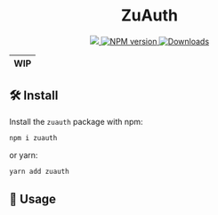 <p align="center">
    <h1 align="center">
        ZuAuth
    </h1>
</p>

<p align="center">
    <a href="https://github.com/proofcarryingdata">
        <img src="https://img.shields.io/badge/project-PCD-blue.svg?style=flat-square">
    </a>
    <a href="https://www.npmjs.com/package/zuauth">
        <img alt="NPM version" src="https://img.shields.io/npm/v/zuauth?style=flat-square" />
    </a>
    <a href="https://npmjs.org/package/zuauth">
        <img alt="Downloads" src="https://img.shields.io/npm/dm/zuauth.svg?style=flat-square" />
    </a>
</p>

|  WIP  |
| ----- |

## 🛠 Install

Install the `zuauth` package with npm:

```bash
npm i zuauth
```

or yarn:

```bash
yarn add zuauth
```

## 📜 Usage
